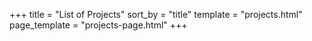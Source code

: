 +++
title = "List of Projects"
sort_by = "title"
template = "projects.html"
page_template = "projects-page.html"
+++
